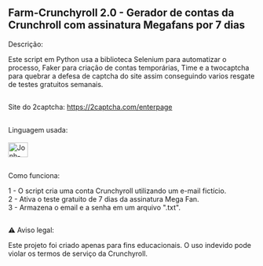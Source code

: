 ## Farm-Crunchyroll 2.0 - Gerador de contas da Crunchroll com assinatura Megafans por 7 dias

Descrição:

Este script em Python usa a biblioteca Selenium para automatizar o processo, Faker para criação de contas temporárias, Time e a twocaptcha para quebrar a defesa de captcha do site
assim conseguindo varios resgate de testes gratuitos semanais.

##

Site do 2captcha: https://2captcha.com/enterpage

##

Linguagem usada: 
<br>
<br>
<img align="center" alt="Jonh-Python" height="30" width="40" src="https://cdn.jsdelivr.net/gh/devicons/devicon@latest/icons/python/python-original.svg">
##

Como funciona: 

1 - O script cria uma conta Crunchyroll utilizando um e-mail fictício.<br>
2 - Ativa o teste gratuito de 7 dias da assinatura Mega Fan.<br>
3 - Armazena o email e a senha em um arquivo ".txt". <br>

##

⚠️ Aviso legal:

Este projeto foi criado apenas para fins educacionais. O uso indevido pode violar os termos de serviço da Crunchyroll.
